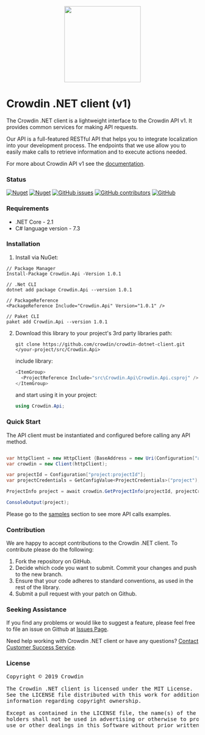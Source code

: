 [<p align='center'><img src='https://support.crowdin.com/assets/logos/crowdin-dark-symbol.png' data-canonical-src='https://support.crowdin.com/assets/logos/crowdin-dark-symbol.png' width='200' height='200' align='center'/></p>](https://crowdin.com)

# Crowdin .NET client (v1)

The Crowdin .NET client is a lightweight interface to the Crowdin API v1. It provides common services for making API requests.

Our API is a full-featured RESTful API that helps you to integrate localization into your development process. The endpoints that we use allow you to easily make calls to retrieve information and to execute actions needed.

For more about Crowdin API v1 see the [documentation](https://support.crowdin.com/api/api-integration-setup/).

### Status

[![Nuget](https://img.shields.io/nuget/v/Crowdin.Api?cacheSeconds=5000)](https://www.nuget.org/packages/Crowdin.Api/)
[![Nuget](https://img.shields.io/nuget/dt/Crowdin.Api?cacheSeconds=1000)](https://www.nuget.org/packages/Crowdin.Api/)
[![GitHub issues](https://img.shields.io/github/issues/crowdin/crowdin-dotnet-client?cacheSeconds=10000)](https://github.com/crowdin/crowdin-dotnet-client/issues)
[![GitHub contributors](https://img.shields.io/github/contributors/crowdin/crowdin-dotnet-client?cacheSeconds=10000)](https://github.com/crowdin/crowdin-dotnet-client/graphs/contributors)
[![GitHub](https://img.shields.io/github/license/crowdin/crowdin-dotnet-client)](https://github.com/crowdin/crowdin-dotnet-client/blob/master/LICENSE)

### Requirements

* .NET Core - 2.1
* C# language version - 7.3

### Installation

1. Install via NuGet:

```
// Package Manager
Install-Package Crowdin.Api -Version 1.0.1

// .Net CLI
dotnet add package Crowdin.Api --version 1.0.1

// PackageReference
<PackageReference Include="Crowdin.Api" Version="1.0.1" />

// Paket CLI
paket add Crowdin.Api --version 1.0.1
```

2. Download this library to your project's 3rd party libraries path:

    ```
    git clone https://github.com/crowdin/crowdin-dotnet-client.git </your-project/src/Crowdin.Api>
    ```

    include library:

    ```C#
    <ItemGroup>
      <ProjectReference Include="src\Crowdin.Api\Crowdin.Api.csproj" />
    </ItemGroup>
    ```

    and start using it in your project:

    ```C#
    using Crowdin.Api;
    ```

### Quick Start

The API client must be instantiated and configured before calling any API method.

```C#

var httpClient = new HttpClient {BaseAddress = new Uri(Configuration["api"])};
var crowdin = new Client(httpClient);

var projectId = Configuration["project:projectId"];
var projectCredentials = GetConfigValue<ProjectCredentials>("project");

ProjectInfo project = await crowdin.GetProjectInfo(projectId, projectCredentials);

ConsoleOutput(project);
```

Please go to the [samples](https://github.com/crowdin/crowdin-dotnet-client/tree/master/samples) section to see more API calls examples.

### Contribution
We are happy to accept contributions to the Crowdin .NET client. To contribute please do the following:
1. Fork the repository on GitHub.
2. Decide which code you want to submit. Commit your changes and push to the new branch.
3. Ensure that your code adheres to standard conventions, as used in the rest of the library.
4. Submit a pull request with your patch on Github.

### Seeking Assistance
If you find any problems or would like to suggest a feature, please feel free to file an issue on Github at [Issues Page](https://github.com/crowdin/crowdin-dotnet-client/issues).

Need help working with Crowdin .NET client or have any questions?
[Contact Customer Success Service](https://crowdin.com/contacts).

### License
<pre>
Copyright © 2019 Crowdin

The Crowdin .NET client is licensed under the MIT License.
See the LICENSE file distributed with this work for additional
information regarding copyright ownership.

Except as contained in the LICENSE file, the name(s) of the above copyright
holders shall not be used in advertising or otherwise to promote the sale,
use or other dealings in this Software without prior written authorization.
</pre>
